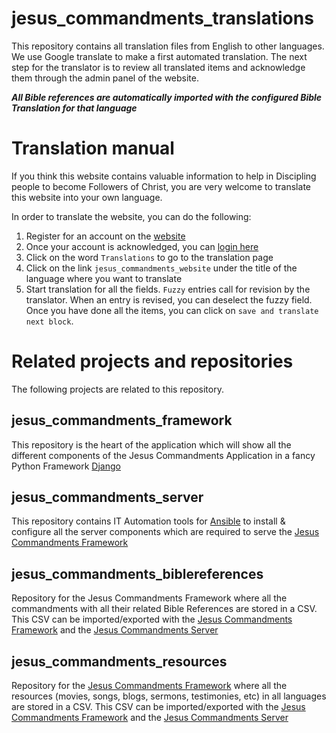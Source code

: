 # jesus_commandments_translations
This repository contains all translation files from English to other languages. We use Google translate to make a first automated translation. The next step for the translator is to review all translated items and acknowledge them through the admin panel of the website. 

_**All Bible references are automatically imported with the configured Bible Translation for that language**_

# Translation manual
If you think this website contains valuable information to help in Discipling people to become Followers of Christ, you are very welcome to translate this website into your own language.  

In order to translate the website, you can do the following:

1.  Register for an account on the [website](https://www.jesuscommandments.org/account/signup)
2.  Once your account is acknowledged, you can [login here](https://www.jesuscommandments.org/account/login/)
3.  Click on the word `Translations` to go to the translation page
4.  Click on the link `jesus_commandments_website` under the title of the language where you want to translate
5.  Start translation for all the fields. `Fuzzy` entries call for revision by the translator. When an entry is revised, you can deselect the fuzzy field. Once you have done all the items, you can click on `save and translate next block`.

# Related projects and repositories
The following projects are related to this repository.

## jesus_commandments_framework
This repository is the heart of the application which will show all the different components of the Jesus Commandments Application in a fancy Python Framework [Django](https://www.djangoproject.com/)

## jesus_commandments_server
This repository contains IT Automation tools for [Ansible](https://docs.ansible.com/ansible/latest/index.html) to install & configure all the server components which are required to serve the [Jesus Commandments Framework](https://github.com/jesuscommandments/jesus_commandments_framework)

## jesus_commandments_biblereferences
Repository for the Jesus Commandments Framework where all the commandments with all their related Bible References are stored in a CSV. This CSV can be imported/exported with the [Jesus Commandments Framework](https://github.com/jesuscommandments/jesus_commandments_framework) and the [Jesus Commandments Server](https://github.com/jesuscommandments/jesus_commandments_server)

## jesus_commandments_resources
Repository for the [Jesus Commandments Framework](https://github.com/jesuscommandments/jesus_commandments_framework) where all the resources (movies, songs, blogs, sermons, testimonies, etc) in all languages are stored in a CSV. This CSV can be imported/exported with the [Jesus Commandments Framework](https://github.com/jesuscommandments/jesus_commandments_framework) and the [Jesus Commandments Server](https://github.com/jesuscommandments/jesus_commandments_server)
